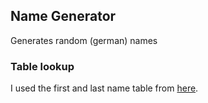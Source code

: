 ## Name Generator
Generates random (german) names

### Table lookup
I used the first and last name table from [here](https://github.com/RandomAPI/Randomuser.me-Node/tree/a9ddab000dd8c84ad4cd1879477ac282ae7bd72e/api/1.1/data/DE/lists).
